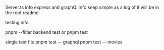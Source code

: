 Server.ts info 
express and graphQl info keep simple as a log of it will be in the root readme


testing info 

pnpm --filter backend test
 or 
 pnpm test


single test file 
pnpm test -- graphql
pnpm test -- movies





